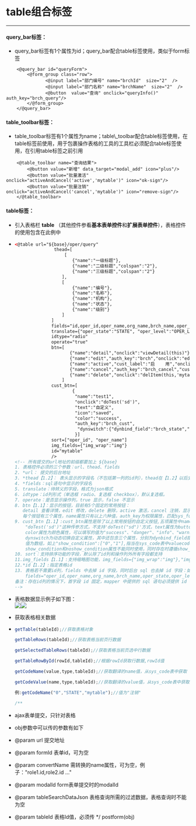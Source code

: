 # table组合标签

---

#### **query\_bar标签：**

* query\_bar标签有1个属性为id；query\_bar配合table标签使用，类似于form标签

```
    <@query_bar id="queryForm">
        <@form_group class="row">
               <@input label="部门编号" name="brchId"  size="2"  />
               <@input label="部门名称" name="brchName"  size="2"  />
               <@button  value="查询" onclick="queryInfo()" auth_key="brch_query"/>
        </@form_group>
    </@query_bar>
```

#### **table\_toolbar标签：**

* table\_toolbar标签有1个属性为name；table\\_toolbar配合table标签使用，在table标签前使用，用于包裹操作表格的工具的工具栏必须配合table标签使用，在引用table标签之前引用

```
    <@table_toolbar name="查询结果">
        <@button value="新增" data_target="modal_add" icon="plus"/>
        <@button value="批量激活" onclick="activeAndCancel('active','mytable')" icon="ok-sign"/>
        <@button value="批量注销" onclick="activeAndCancel('cancel','mytable')" icon="remove-sign"/>
    </@table_toolbar>
```

#### **table标签：**

* 引入表格栏 **table** （其他控件参看**基本表单控件**和**扩展表单控件**），表格控件的使用包含在此例中
* ```html
  <@table url="${base}/oper/query"
                 thead=[
                     [
                		{"name":"一级标题"},
    	            	{"name":"二级标题","colspan":"2"},
    	            	{"name":"三级标题","colspan":"2"}
                	],
                	[
    	            	{"name":"编号"},
    	            	{"name":"名称"},
    	            	{"name":"机构"},
    	            	{"name":"状态"},
    	            	{"name":"级别"}
                	]
                ]
                fields="id,oper_id,oper_name,org_name,brch_name,oper_state,oper_level"
                translate={"oper_state":"STATE", "oper_level":"OPER_LEVEL"}
                idtype="radio"
                operate="true"
                btn=[
                       {"name":"detail","onclick":"viewDetail(this)"},
                       {"name":"edit","auth_key":"brch","onclick":"editItem(this,'mytable')"},
                       {"name":"active","cust_label":"启    用","onclick":"activeItem(this,'mytable')"},
                       {"name":"cancel","auth_key":"brch_cancel","cust_label":"禁用","onclick":"cancelItem(this,'mytable')"},
                       {"name":"delete","onclick":"delItem(this,'mytable')"}
                    ]
                cust_btn=[
                        {
                         "name":"test1",
                         "onclick":"doTest('sd')",
                         "text":"自定义",
                         "icon":"saved",
                         "color":"success",
                         "auth_key":"brch_cust",
                          "dynswitch":{"dynbind_field":"brch_state","show_condition":["0",“1”]}
                         }]
                sort=["oper_id", "oper_name"]
                img_fields={"img_wrap":"img"}
                id="mytable"
                />
  <!-- 所有提交的url地址的前缀都要加上 ${base}
  1. 表格控件必须的三个参数：url、thead、fields
  2. *url： 提交的后台地址 
  3. *thead【1.2】： 表头显示的字段名（不包括第一列的id列），thead在【1.2】以后支持多级表头，每一列标题头支持3个属性，name属性指定列名，rowspan属性支持指定标题头占用的行数，默认值为1，colspan属性支持指定标题头占用的列数，默认值为1
  4. *fields：sql语句中显示的字段名
  5. translate：待转义的字段，格式为json格式
  6. idtype：id列形式（单选框 radio、复选框 checkbox），默认复选框。
  7. operate：是否显示操作列，true 显示，false 不显示
  8. btn【1.1】：显示的按钮，目前有5个固定的常用按钮：
     detail 查看详情，edit 修改，delete 删除，active 激活，cancel 注销，显示按钮必须开启操作栏
     每个按钮有三个属性，name属性只有以上六种值，auth_key为权限属性，匹配sys_func表中的url，cust_label属性为自定义按钮的名字，存在默认名，onclick属性绑定执行的方法**必填**
  9. cust_btn【1.1】:cust_btn属性是除了以上常用按钮的自定义按钮,五项属性中name属性和onclick属性为必填项，且onclick的值现在只支持
      "doTest('sd')"这种传参方式，不支持'doTest("sd")'方式，text属性为button的显示值，icon属性为图标，默认为搜索图标，
      color属性为颜色属性，可以填写的值为"success"、"danger"、"info"、"warning"、"primary"，默认为蓝色,auth_key为权限属性，匹配sys_func表中的url,
      dynswitch为动态切换自定义属性，其中还包含三个属性，分别为dynbind_field指定绑定字段，对应table标签中fields中的值，show_condition属性为指定显示按钮的情况，
      值为数组，如上"show_condition":["0","1"],指当在sys_code表中valuecode为“0”或“1”时显示，对应的还存在noshow_condition属性为不显示的情况，
      show_condition和noshow_condition属性不能同时使用，同时存在时遵循show_condition属性
  10. sort：支持排序功能的字段，默认除了id列和操作列外所有字段都支持
  11.img_fields【1.1】:支持缩略图功能，img_fields={"img_wrap":"img"},"img_wrap"为缩略图字段，"img"为原图字段,点击缩略图弹出原图
  12.*id【1.2】:指定表格id
  13. 表格若不需要id列，fields 中去掉 id 字段，同时后台 sql 也去掉 id 字段：如下
      fields="oper_id,oper_name,org_name,brch_name,oper_state,oper_level"
  备注：存在id列的情况下，首字段 id 固定，mapper 中提供的 sql 语句必须提供 id 字段名（详细见后续 mapper 语句编写）
  -->
  ```
* 表格数据显示例子如下图：  
  ![](/assets/table.png)![](/assets/table2.png)

* 获取表格相关数据

* ```js
  getTable(tableId);//获取表格对象

  getTableRows(tableId);//获取表格当前页行数据

  getSelectedTableRows(tableId);//获取表格当前页选中行数据

  getTableRowById(rowId,tableId);//根据rowId获取行数据,rowId值

  getCodeName(value,type,tableId);//获取翻译的name值，从sys_code表中获取

  getCodeValue(name,type,tableId);//获取翻译的value值，从sys_code表中获取

  例:getCodeName("0","STATE","mytable");//值为"注销"
  
  /**
 * ajax表单提交，只针对表格
 * obj参数中可以传的参数有如下
 * @param url 提交地址
 * @param formId 表单id，可为空
 * @param convertName 需转换的name属性，可为空，例子："role1.id,role2.id ..."
 * @param modalId form表单提交时的modalId
 * @param tableSearchDataJson 表格查询所需的过滤数据，表格查询时不能为空
 * @param tableId 表格Id值，必须传
 */
    postform(obj)
  ```



